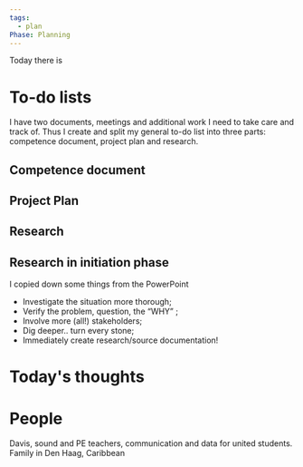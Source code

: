 ```yaml
---
tags:
  - plan
Phase: Planning
---
```

Today there is 
# To-do lists
I have two documents, meetings and additional work I need to take care and track of. Thus I create and split my general to-do list into three parts: competence document, project plan and research.
## Competence document

## Project Plan

## Research

## Research in initiation phase
I copied down some things from the PowerPoint
- Investigate the situation more thorough;
- Verify the problem, question, the “WHY” ;
- Involve more (all!) stakeholders;
- Dig deeper.. turn every stone;
- Immediately create research/source documentation!
# Today's thoughts

# People

Davis, sound and PE teachers, communication and data for united students. Family in Den Haag, Caribbean 